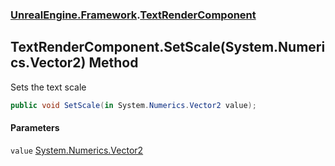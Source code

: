 ### [UnrealEngine.Framework](./UnrealEngine-Framework.md 'UnrealEngine.Framework').[TextRenderComponent](./TextRenderComponent.md 'UnrealEngine.Framework.TextRenderComponent')
## TextRenderComponent.SetScale(System.Numerics.Vector2) Method
Sets the text scale  
```csharp
public void SetScale(in System.Numerics.Vector2 value);
```
#### Parameters
<a name='UnrealEngine-Framework-TextRenderComponent-SetScale(System-Numerics-Vector2)-value'></a>
`value` [System.Numerics.Vector2](https://docs.microsoft.com/en-us/dotnet/api/System.Numerics.Vector2 'System.Numerics.Vector2')  
  
